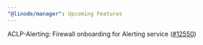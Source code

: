 ```yaml
---
"@linode/manager": Upcoming Features
---
```


ACLP-Alerting: Firewall onboarding for Alerting service ([#12550](https://github.com/linode/manager/pull/12550))
